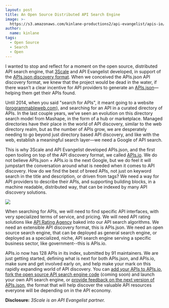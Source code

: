 ```yaml
---
layout: post
title: An Open Source Distributed API Search Engine
image: >-
  https://s3.amazonaws.com/kinlane-productions2/api-evangelist/apis-io/apis-io.png
author:
  name: kinlane
tags:
  - Open Source
  - Search
  - Open
---
```

I wanted to stop and reflect for a moment on the open source, distributed API search engine, that [3Scale](http://bit.ly/13esk6Q) and API Evangelist developed, in support of the [APIs.json discovery format](http://apisjson.org/). When we conceived the APIs.json API discovery format, we knew that the project would be dead in the water, if there wasn’t a clear incentive for API providers to generate an [APIs.json](http://apisjson.org/)—helping them get their APIs found.

Until 2014, when you said "search for APIs", it meant going to a website ([programmableweb.com](http://programmableweb.com)), and searching for an API in a curated directory of APIs. In the last couple years, we’ve seen an evolution on this directory search model from Mashape, in the form of a hub or marketplace. Managed directories have their place in the world of API discovery, similar to the web directory realm, but as the number of APIs grow, we are desperately needing to go beyond just directory based API discovery, and like with the web, establish a meaningful search layer—we need a Google of API search.

This is why 3Scale and API Evangelist developed APIs.json, and the first open tooling on top of the API discovery format, we called [APIs.io](http://apis.io/). We do not believe APIs.json + APIs.io is the next Google, but we do feel it will jumpstart the conversation around what is needed when it comes to API discovery. How do we find the best of breed APIs, not just on keyword search in the title and description, or driven from tags? We need a way for API providers to describe their APIs, and supporting building blocks, in a machine readable, distributed way, that can be indexed by many API discovery solutions.

[![](https://s3.amazonaws.com/kinlane-productions2/apis-json/apisdotjson.png)](http://apisjson.org/)

When searching for APIs, we will need to find specific API interfaces, with very specialized terms of service, and pricing. We will need API rating solutions like [API Rating Agency](http://api500.com/) baked into our API search algorithms. We need an extensible API discovery format, this is APIs.json. We need an open source search engine, that can be deployed as general search engine, or deployed as a specialized, niche, API search engine serving a specific business sector, like government--this is APIs.io.

APIs.io now has 128 APIs in its index, submitted by 91 maintainers. We are just getting started, defining what is next for both APIs.json, and APIs.io, make sure and get involved early on, and help make your mark on this rapidly expanding world of API discovery. You can [add your APIs to APIs.io](http://apis.io/apis/add), [fork the open source API search engine code](https://github.com/apisio/apis.io "fork the open source API search engine code") (coming soon) and launch your own API search engine, or [provide feedback on the next version of APIs.json](https://github.com/api-commons/api-json/issues), the format that will help discover the valuable API resources everyone will be depending on in the API economy.

**Disclosure:** _3Scale is an API Evangelist partner._